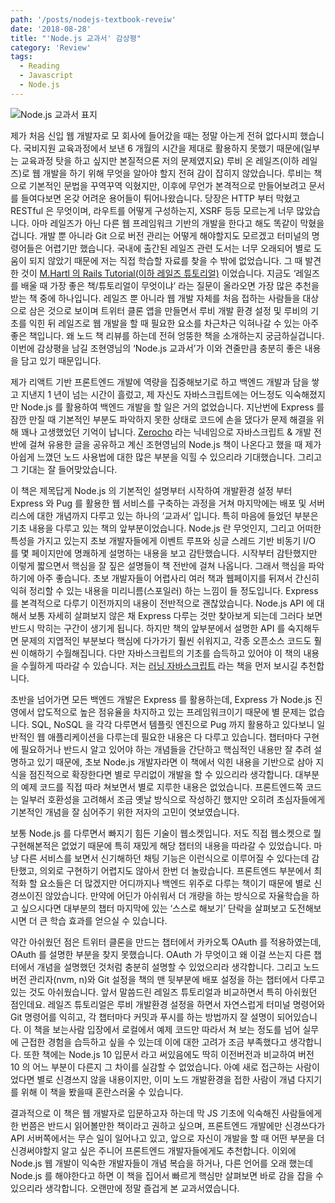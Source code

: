 ```yaml
---
path: '/posts/nodejs-textbook-reveiw'
date: '2018-08-28'
title: "'Node.js 교과서' 감상평"
category: 'Review'
tags:
  - Reading
  - Javascript
  - Node.js
---
```


![Node.js 교과서 표지](https://cl.ly/7aa4bdfc2d2f/node-js-textbook-cover.jpg)

제가 처음 신입 웹 개발자로 모 회사에 들어갔을 때는 정말 아는게 전혀 없다시피 했습니다. 국비지원 교육과정에서 보낸 6 개월의 시간을 제대로 활용하지 못했기 때문에(일부는 교육과정 탓을 하고 싶지만 본질적으론 저의 문제였지요) 루비 온 레일즈(이하 레일즈)로 웹 개발을 하기 위해 무엇을 알아야 할지 전혀 감이 잡히지 않았습니다. 루비는 책으로 기본적인 문법을 꾸역꾸역 익혔지만, 이후에 무언가 본격적으로 만들어보려고 문서를 들여다보면 온갖 어려운 용어들이 튀어나왔습니다. 당장은 HTTP 부터 막혔고 RESTful 은 무엇이며, 라우트를 어떻게 구성하는지, XSRF 등등 모르는게 너무 많았습니다. 아마 레일즈가 아닌 다른 웹 프레임워크 기반의 개발을 한다고 해도 똑같이 막혔을겁니다. 개발 뿐 아니라 Git 으로 버전 관리는 어떻게 해야할지도 모르겠고 터미널의 명령어들은 어렵기만 했습니다. 국내에 출간된 레일즈 관련 도서는 너무 오래되어 별로 도움이 되지 않았기 때문에 저는 직접 학습할 자료를 찾을 수 밖에 없었습니다. 그 때 발견한 것이 [M.Hartl 의 Rails Tutorial(이하 레일즈 튜토리얼)](https://www.railstutorial.org/) 이었습니다. 지금도 ‘레일즈를 배울 때 가장 좋은 책/튜토리얼이 무엇이냐’ 라는 질문이 올라오면 가장 많은 추천을 받는 책 중에 하나입니다. 레일즈 뿐 아니라 웹 개발 자체를 처음 접하는 사람들을 대상으로 삼은 것으로 보이며 트위터 클론 앱을 만들면서 루비 개발 환경 설정 및 루비의 기초를 익힌 뒤 레일즈로 웹 개발을 할 때 필요한 요소를 차근차근 익혀나갈 수 있는 아주 좋은 책입니다. 왜 노드 책 리뷰를 하는데 전혀 엉뚱한 책을 소개하는지 궁금하실겁니다. 이번에 감상평을 남길 조현영님의 ‘Node.js 교과서’가 이와 견줄만큼 충분히 좋은 내용을 담고 있기 때문입니다.

제가 리액트 기반 프론트엔드 개발에 역량을 집중해보기로 하고 백엔드 개발과 담을 쌓고 지낸지 1 년이 넘는 시간이 흘렀고, 제 자신도 자바스크립트에는 어느정도 익숙해졌지만 Node.js 를 활용하여 백엔드 개발을 할 일은 거의 없었습니다. 지난번에 Express 를 잠깐 만질 때 기본적인 부분도 파악하지 못한 상태로 코드에 손을 댔다가 문제 해결을 위해 꽤나 고생했었던 기억이 납니다. [Zerocho](https://www.zerocho.com/) 라는 닉네임으로 자바스크립트 & 개발 전반에 걸쳐 유용한 글을 공유하고 계신 조현영님의 Node.js 책이 나온다고 했을 때 제가 아쉽게 느꼈던 노드 사용법에 대한 많은 부분을 익힐 수 있으리라 기대했습니다. 그리고 그 기대는 잘 들어맞았습니다.

이 책은 제목답게 Node.js 의 기본적인 설명부터 시작하여 개발환경 설정 부터 Express 와 Pug 를 활용한 웹 서비스를 구축하는 과정을 거쳐 마지막에는 배포 및 서버리스에 대한 개념까지 다루고 있는 하나의 ‘교과서’ 입니다. 특히 마음에 들었던 부분은 기초 내용을 다루고 있는 책의 앞부분이었습니다. Node.js 란 무엇인지, 그리고 어떠한 특성을 가지고 있는지 초보 개발자들에게 이벤트 루프와 싱글 스레드 기반 비동기 I/O 를 몇 페이지만에 명쾌하게 설명하는 내용을 보고 감탄했습니다. 시작부터 감탄했지만 이렇게 짧으면서 핵심을 잘 짚은 설명들이 책 전반에 걸쳐 나옵니다. 그래서 핵심을 파악하기에 아주 좋습니다. 초보 개발자들이 어렵사리 여러 책과 웹페이지를 뒤져서 간신히 익혀 정리할 수 있는 내용을 미리니름(스포일러) 하는 느낌이 들 정도입니다. Express 를 본격적으로 다루기 이전까지의 내용이 전반적으로 괜찮았습니다. Node.js API 에 대해서 보통 자세히 살펴보지 않은 채 Express 다루는 것만 찾아보게 되는데 그러다 보면 반드시 막히는 구간이 생기게 됩니다. 하지만 책의 앞부분에서 설명한 API 를 숙지해두면 문제의 지엽적인 부분보다 핵심에 다가가기 훨씬 쉬워지고, 각종 오픈소스 코드도 훨씬 이해하기 수월해집니다. 다만 자바스크립트의 기초를 습득하고 있어야 이 책의 내용을 수월하게 따라갈 수 있습니다. 저는 [러닝 자바스크립트](http://www.hanbit.co.kr/store/books/look.php?p_code=B2328850940) 라는 책을 먼저 보시길 추천합니다.

초반을 넘어가면 모든 백엔드 개발은 Express 를 활용하는데, Express 가 Node.js 진영에서 압도적으로 높은 점유율을 차지하고 있는 프레임워크이기 때문에 별 문제는 없습니다. SQL, NoSQL 을 각각 다루면서 템플릿 엔진으로 Pug 까지 활용하고 있다보니 일반적인 웹 애플리케이션을 다루는데 필요한 내용은 다 다루고 있습니다. 챕터마다 구현에 필요하거나 반드시 알고 있어야 하는 개념들을 간단하고 핵심적인 내용만 잘 추려 설명하고 있기 때문에, 초보 Node.js 개발자라면 이 책에서 익힌 내용을 기반으로 삼아 지식을 점진적으로 확장한다면 별로 무리없이 개발을 할 수 있으리라 생각합니다. 대부분의 예제 코드를 직접 따라 쳐보면서 별로 지루한 내용은 없었습니다. 프론트엔드쪽 코드는 일부러 호환성을 고려해서 조금 옛날 방식으로 작성하긴 했지만 오히려 초심자들에게 기본적인 개념을 잘 심어주기 위한 저자의 고민이 엿보였습니다.

보통 Node.js 를 다루면서 빠지기 힘든 기술이 웹소켓입니다. 저도 직접 웹소켓으로 뭘 구현해본적은 없었기 때문에 특히 재밌게 해당 챕터의 내용을 따라갈 수 있었습니다. 마냥 다른 서비스를 보면서 신기해하던 채팅 기능은 이런식으로 이루어질 수 있다는데 감탄했고, 의외로 구현하기 어렵지도 않아서 한번 더 놀랐습니다. 프론트엔드 부분에서 최적화 할 요소들은 더 많겠지만 어디까지나 백엔드 위주로 다루는 책이기 때문에 별로 신경쓰이진 않았습니다. 만약에 어딘가 아쉬워서 더 개량을 하는 방식으로 자율학습을 하고 싶으시다면 대부분의 챕터 마지막에 있는 ‘스스로 해보기’ 단락을 살펴보고 도전해보시면 더 큰 학습 효과를 얻으실 수 있습니다.

약간 아쉬웠던 점은 트위터 클론을 만드는 챕터에서 카카오톡 OAuth 를 적용하였는데, OAuth 를 설명한 부분을 찾지 못했습니다. OAuth 가 무엇이고 왜 이걸 쓰는지 다른 챕터에서 개념을 설명했던 것처럼 충분히 설명할 수 있었으리라 생각합니다. 그리고 노드 버전 관리자(nvm, n)와 Git 설정을 책의 맨 뒷부분에 배포 설정을 하는 챕터에서 다루고 있는 것도 아쉬웠습니다. 앞서 말씀드린 레일즈 튜토리얼과 비교하면서 특히 아쉬웠던 점인데요. 레일즈 튜토리얼은 루비 개발환경 설정을 하면서 자연스럽게 터미널 명령어와 Git 명령어를 익히고, 각 챕터마다 커밋과 푸시를 하는 방법까지 잘 설명이 되어있습니다. 이 책을 보는사람 입장에서 로컬에서 예제 코드만 따라서 쳐 보는 정도를 넘어 실무에 근접한 경험을 습득하고 싶을 수 있는데 이에 대한 고려가 조금 부족했다고 생각합니다. 또한 책에는 Node.js 10 입문서 라고 써있음에도 딱히 이전버전과 비교하여 버전 10 의 어느 부분이 다른지 그 차이를 실감할 수 없었습니다. 아예 새로 접근하는 사람이었다면 별로 신경쓰지 않을 내용이지만, 이미 노드 개발환경을 접한 사람이 개념 다지기를 위해 이 책을 봤을때 혼란스러울 수 있습니다.

결과적으로 이 책은 웹 개발자로 입문하고자 하는데 막 JS 기초에 익숙해진 사람들에게 한 번쯤은 반드시 읽어볼만한 책이라고 권하고 싶으며, 프론트엔드 개발에만 신경쓰다가 API 서버쪽에서는 무슨 일이 일어나고 있고, 앞으로 자신이 개발을 할 때 어떤 부분을 더 신경써야할지 알고 싶은 주니어 프론트엔드 개발자들에게도 추천합니다. 이외에 Node.js 웹 개발이 익숙한 개발자들이 개념 복습을 하거나, 다른 언어를 오래 했는데 Node.js 를 해야한다고 하면 이 책을 집어서 빠르게 핵심만 살펴보면 바로 감을 잡을 수 있으리라 생각합니다. 오랜만에 정말 즐겁게 본 교과서였습니다.
